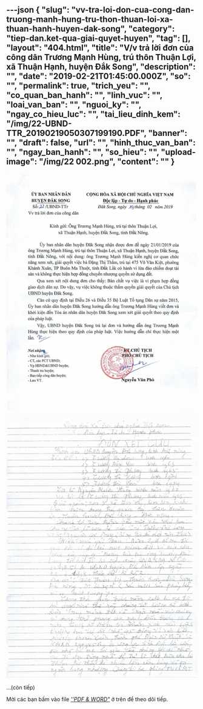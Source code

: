 ---json
{
    "slug": "vv-tra-loi-don-cua-cong-dan-truong-manh-hung-tru-thon-thuan-loi-xa-thuan-hanh-huyen-dak-song",
    "category": "tiep-dan.ket-qua-giai-quyet-huyen",
    "tag": [],
    "layout": "404.html",
    "title": "V/v trả lời đơn của công dân Trương Mạnh Hùng, trú thôn Thuận Lợi, xã Thuận Hạnh, huyện Đắk Song",
    "description": "",
    "date": "2019-02-21T01:45:00.000Z",
    "so": "",
    "permalink": true,
    "trich_yeu": "",
    "co_quan_ban_hanh": "",
    "linh_vuc": "",
    "loai_van_ban": "",
    "nguoi_ky": "",
    "ngay_co_hieu_luc": "",
    "tai_lieu_dinh_kem": "/img/22-UBND-TTR_20190219050307199190.PDF",
    "banner": "",
    "draft": false,
    "url": "",
    "hinh_thuc_van_ban": "",
    "ngay_ban_hanh": "",
    "so_hieu": "",
    "upload-image": "/img/22 002.png",
    "__content__": ""
}
---
<p><img alt="" src="/img/22 001.png" /></p>

<p><img alt="" src="/img/22 002.png" /></p>

<p>&hellip;(c&ograve;n tiếp)</p>

<p>Mời c&aacute;c bạn&nbsp;bấm v&agrave;o file&nbsp;<u><em>&#39;&#39;PDF &amp; WORD&quot;</em></u>&nbsp;ở tr&ecirc;n để theo d&otilde;i tiếp.</p>